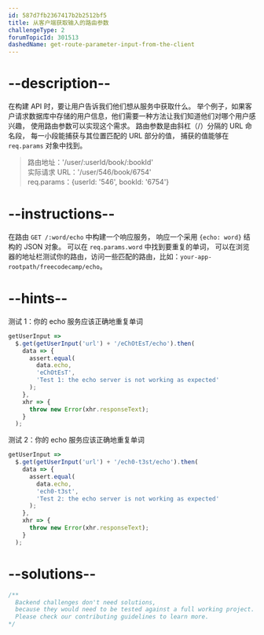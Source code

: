 ```yaml
---
id: 587d7fb2367417b2b2512bf5
title: 从客户端获取输入的路由参数
challengeType: 2
forumTopicId: 301513
dashedName: get-route-parameter-input-from-the-client
---
```


# --description--

在构建 API 时，要让用户告诉我们他们想从服务中获取什么。 举个例子，如果客户请求数据库中存储的用户信息，他们需要一种方法让我们知道他们对哪个用户感兴趣， 使用路由参数可以实现这个需求。 路由参数是由斜杠（/）分隔的 URL 命名段， 每一小段能捕获与其位置匹配的 URL 部分的值， 捕获的值能够在 `req.params` 对象中找到。

<blockquote>路由地址：'/user/:userId/book/:bookId'<br> 实际请求 URL：'/user/546/book/6754'<br> req.params：{userId: '546', bookId: '6754'}</blockquote>

# --instructions--

在路由 `GET /:word/echo` 中构建一个响应服务， 响应一个采用 `{echo: word}` 结构的 JSON 对象。 可以在 `req.params.word` 中找到要重复的单词， 可以在浏览器的地址栏测试你的路由，访问一些匹配的路由，比如：`your-app-rootpath/freecodecamp/echo`。

# --hints--

测试 1：你的 echo 服务应该正确地重复单词

```js
getUserInput =>
  $.get(getUserInput('url') + '/eChOtEsT/echo').then(
    data => {
      assert.equal(
        data.echo,
        'eChOtEsT',
        'Test 1: the echo server is not working as expected'
      );
    },
    xhr => {
      throw new Error(xhr.responseText);
    }
  );
```

测试 2：你的 echo 服务应该正确地重复单词

```js
getUserInput =>
  $.get(getUserInput('url') + '/ech0-t3st/echo').then(
    data => {
      assert.equal(
        data.echo,
        'ech0-t3st',
        'Test 2: the echo server is not working as expected'
      );
    },
    xhr => {
      throw new Error(xhr.responseText);
    }
  );
```

# --solutions--

```js
/**
  Backend challenges don't need solutions, 
  because they would need to be tested against a full working project. 
  Please check our contributing guidelines to learn more.
*/
```
